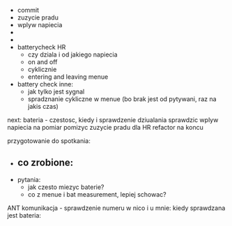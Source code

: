 - commit
- zuzycie pradu
- wplyw napiecia 
- 
- 
- batterycheck HR
	- czy dziala i od jakiego napiecia
	- on and off
	- cyklicznie 
	- entering and leaving menue
- battery check inne:
	- jak tylko jest sygnal
	- spradznanie cykliczne w menue (bo brak jest od pytywani, raz na jakis czas)

next:
bateria - czestosc, kiedy i sprawdzenie dziualania
sprawdzic wplyw napiecia na pomiar
pomizyc zuzycie pradu dla HR
refactor na koncu

przygotowanie do spotkania:
- co zrobione:
	- 
- pytania:
	- jak czesto miezyc baterie?
	- co z menue i bat measurement, lepiej schowac?

ANT komunikacja - sprawdzenie numeru w nico i u mnie: 
kiedy sprawdzana jest bateria: 